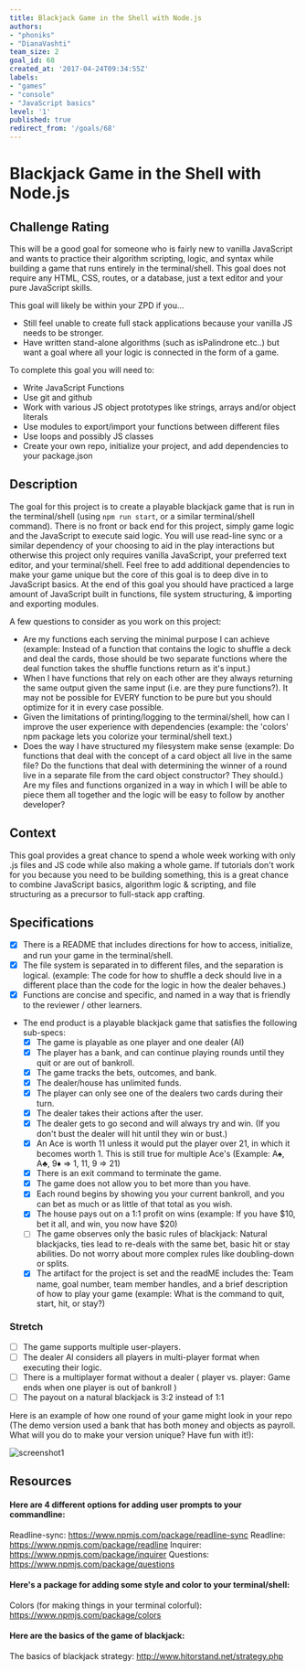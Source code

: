 ```yaml
---
title: Blackjack Game in the Shell with Node.js
authors:
- "phoniks"
- "DianaVashti"
team_size: 2
goal_id: 68
created_at: '2017-04-24T09:34:55Z'
labels:
- "games"
- "console"
- "JavaScript basics"
level: '1'
published: true
redirect_from: '/goals/68'
---
```


# Blackjack Game in the Shell with Node.js

## Challenge Rating

This will be a good goal for someone who is fairly new to vanilla JavaScript and wants to practice their algorithm scripting, logic, and syntax while building a game that runs entirely in the terminal/shell. This goal does not require any HTML, CSS, routes, or a database, just a text editor and your pure JavaScript skills.

This goal will likely be within your ZPD if you...

- Still feel unable to create full stack applications because your vanilla JS needs to be stronger.
- Have written stand-alone algorithms (such as isPalindrone etc..) but want a goal where all your logic is connected in the form of a game.

To complete this goal you will need to:
- Write JavaScript Functions
- Use git and github
- Work with various JS object prototypes like strings, arrays and/or object literals
- Use modules to export/import your functions between different files
- Use loops and possibly JS classes
- Create your own repo, initialize your project, and add dependencies to your package.json


## Description

The goal for this project is to create a playable blackjack game that is run in the terminal/shell (using `npm run start`, or a similar terminal/shell command). There is no front or back end for this project, simply game logic and the JavaScript to execute said logic. You will use read-line sync or a similar dependency of your choosing to aid in the play interactions but otherwise this project only requires vanilla JavaScript, your preferred text editor, and your terminal/shell. Feel free to add additional dependencies to make your game unique but the core of this goal is to deep dive in to JavaScript basics. At the end of this goal you should have practiced a large amount of JavaScript built in functions, file system structuring, & importing and exporting modules.

A few questions to consider as you work on this project:
- Are my functions each serving the minimal purpose I can achieve (example: Instead of a function that contains the logic to shuffle a deck and deal the cards, those should be two separate functions where the deal function takes the shuffle functions return as it's input.)
- When I have functions that rely on each other are they always returning the same output given the same input (i.e. are they pure functions?). It may not be possible for EVERY function to be pure but you should optimize for it in every case possible.
- Given the limitations of printing/logging to the terminal/shell, how can I improve the user experience with dependencies (example: the 'colors' npm package lets you colorize your terminal/shell text.)
- Does the way I have structured my filesystem make sense (example: Do functions that deal with the concept of a card object all live in the same file? Do the functions that deal with determining the winner of a round live in a separate file from the card object constructor? They should.) Are my files and functions organized in a way in which I will be able to piece them all together and the logic will be easy to follow by another developer?

## Context

This goal provides a great chance to spend a whole week working with only .js files and JS code while also making a whole game. If tutorials don't work for you because you need to be building something, this is a great chance to combine JavaScript basics, algorithm logic & scripting, and file structuring as a precursor to full-stack app crafting.

## Specifications

- [x] There is a README that includes directions for how to access, initialize, and run your game in the terminal/shell.
- [x] The file system is separated in to different files, and the separation is logical. (example: The code for how to shuffle a deck should live in a different place than the code for the logic in how the dealer behaves.)
- [x] Functions are concise and specific, and named in a way that is friendly to the reviewer / other learners.
- The end product is a playable blackjack game that satisfies the following sub-specs:
  - [x] The game is playable as one player and one dealer (AI)
  - [x] The player has a bank, and can continue playing rounds until they quit or are out of bankroll.
  - [x] The game tracks the bets, outcomes, and bank.
  - [x] The dealer/house has unlimited funds.
  - [x] The player can only see one of the dealers two cards during their turn.
  - [x] The dealer takes their actions after the user.
  - [x] The dealer gets to go second and will always try and win. (If you don't bust the dealer will hit until they win or bust.)
  - [x] An Ace is worth 11 unless it would put the player over 21, in which it becomes worth 1. This is still true for multiple Ace's (Example: A♠︎, A♣️, 9♦️ => 1, 11, 9 => 21)
  - [x] There is an exit command to terminate the game.
  - [x] The game does not allow you to bet more than you have.
  - [x] Each round begins by showing you your current bankroll, and you can bet as much or as little of that total as you wish.
  - [x] The house pays out on a 1:1 profit on wins (example: If you have $10, bet it all, and win, you now have $20)
  - [ ] The game observes only the basic rules of blackjack: Natural blackjacks, ties lead to re-deals with the same bet, basic hit or stay abilities. Do not worry about more complex rules like doubling-down or splits.
  - [x] The artifact for the project is set and the readME includes the: Team name, goal number, team member handles, and a brief description of how to play your game (example: What is the command to quit, start, hit, or stay?)

### Stretch
- [ ] The game supports multiple user-players.
- [ ] The dealer AI considers all players in multi-player format when executing their logic.
- [ ] There is a multiplayer format without a dealer ( player vs. player: Game ends when one player is out of bankroll )
- [ ] The payout on a natural blackjack is 3:2 instead of 1:1

Here is an example of how one round of your game might look in your repo (The demo version used a bank that has both money and objects as payroll. What will you do to make your version unique? Have fun with it!):

![screenshot1](https://cloud.githubusercontent.com/assets/19767738/25509217/2ddaa572-2b6c-11e7-8001-3a4412d3b093.png)

## Resources
#### Here are 4 different options for adding user prompts to your commandline:
Readline-sync: https://www.npmjs.com/package/readline-sync
Readline: https://www.npmjs.com/package/readline
Inquirer: https://www.npmjs.com/package/inquirer
Questions: https://www.npmjs.com/package/questions

#### Here's a package for adding some style and color to your terminal/shell:
Colors (for making things in your terminal colorful): https://www.npmjs.com/package/colors

#### Here are the basics of the game of blackjack:
The basics of blackjack strategy: http://www.hitorstand.net/strategy.php
